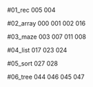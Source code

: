 #01_rec
005 004 

#02_array
000 001 002 016 

#03_maze
003 007 011 008 

#04_list
017 023 024 

#05_sort
027 028 

#06_tree
044 046 045 047 

